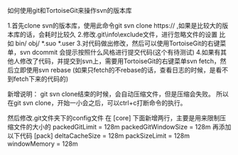 如何使用git和TortoiseGit来操作svn的版本库

1.首先clone svn的版本库，使用此命令git svn clone https://   ,如果是比较大的版本库的话，会耗时比较久
2.修改.git\info\exclude文件，进行忽略文件的设置
比如
bin/
obj/
*.suo
*.user
3.对代码做出修改，然后可以使用TortoiseGit的右键菜单，svn dcommit
会提示按照什么风格进行提交代码(这个有待测试)
4.如果有其他人修改了代码，并提交到svn上，需要用TortoiseGit的右键菜单svn fetch，然后立即使用svn rebase
(如果只fetch的不rebase的话，查看日志的时候，是看不到fetch下来的代码的)


新增说明：
git svn clone结束的时候，会自动压缩文件，但是压缩会失败。
所以在git svn clone，开始一小会之后，可以ctrl+c打断命令的执行。

然后修改.git文件夹下的config文件
在
[core] 下面新增两行，主要是用来限制压缩文件的大小的
packedGitLimit = 128m
packedGitWindowSize = 128m
再添加以下代码
[pack]
  deltaCacheSize = 128m
  packSizeLimit = 128m
  windowMemory = 128m


